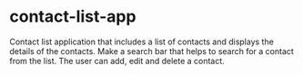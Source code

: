 # contact-list-app
Contact list application that includes a list of contacts and displays the details of the contacts. Make a search bar that helps to search for a contact from the list. The user can add, edit and delete a contact.
